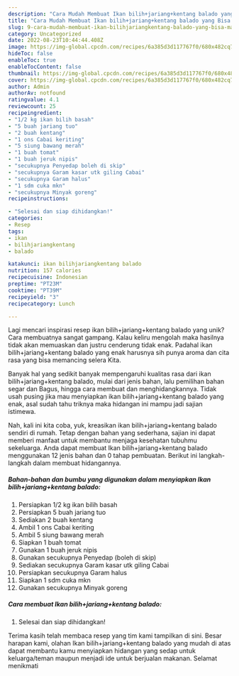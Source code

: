 ```yaml
---
description: "Cara Mudah Membuat Ikan bilih+jariang+kentang balado yang Bisa Manjain Lidah"
title: "Cara Mudah Membuat Ikan bilih+jariang+kentang balado yang Bisa Manjain Lidah"
slug: 9-cara-mudah-membuat-ikan-bilihjariangkentang-balado-yang-bisa-manjain-lidah
category: Uncategorized
date: 2022-08-23T10:44:44.408Z
image: https://img-global.cpcdn.com/recipes/6a385d3d117767f0/680x482cq70/ikan-bilihjariangkentang-balado-foto-resep-utama.jpg
hideToc: false
enableToc: true
enableTocContent: false
thumbnail: https://img-global.cpcdn.com/recipes/6a385d3d117767f0/680x482cq70/ikan-bilihjariangkentang-balado-foto-resep-utama.jpg
cover: https://img-global.cpcdn.com/recipes/6a385d3d117767f0/680x482cq70/ikan-bilihjariangkentang-balado-foto-resep-utama.jpg
author: Admin
authorAv: notfound
ratingvalue: 4.1
reviewcount: 25
recipeingredient:
- "1/2 kg ikan bilih basah"
- "5 buah jariang tuo"
- "2 buah kentang"
- "1 ons Cabai keriting"
- "5 siung bawang merah"
- "1 buah tomat"
- "1 buah jeruk nipis"
- "secukupnya Penyedap boleh di skip"
- "secukupnya Garam kasar utk giling Cabai"
- "secukupnya Garam halus"
- "1 sdm cuka mkn"
- "secukupnya Minyak goreng"
recipeinstructions:

- "Selesai dan siap dihidangkan!"
categories:
- Resep
tags:
- ikan
- bilihjariangkentang
- balado

katakunci: ikan bilihjariangkentang balado 
nutrition: 157 calories
recipecuisine: Indonesian
preptime: "PT23M"
cooktime: "PT39M"
recipeyield: "3"
recipecategory: Lunch

---
```





Lagi mencari inspirasi resep ikan bilih+jariang+kentang balado yang unik? Cara membuatnya sangat gampang. Kalau keliru mengolah maka hasilnya tidak akan memuaskan dan justru cenderung tidak enak. Padahal ikan bilih+jariang+kentang balado yang enak harusnya sih punya aroma dan cita rasa yang bisa memancing selera Kita.





Banyak hal yang sedikit banyak mempengaruhi kualitas rasa dari ikan bilih+jariang+kentang balado, mulai dari jenis bahan, lalu pemilihan bahan segar dan Bagus, hingga cara membuat dan menghidangkannya. Tidak usah pusing jika mau menyiapkan ikan bilih+jariang+kentang balado yang enak,      asal sudah tahu triknya maka hidangan ini mampu jadi sajian istimewa.





















Nah, kali ini kita coba, yuk, kreasikan ikan bilih+jariang+kentang balado sendiri di rumah. Tetap dengan bahan yang sederhana, sajian ini dapat memberi manfaat untuk membantu menjaga kesehatan tubuhmu sekeluarga. Anda dapat membuat Ikan bilih+jariang+kentang balado menggunakan 12 jenis bahan dan 0 tahap pembuatan. Berikut ini langkah-langkah dalam membuat hidangannya.

<!--inarticleads1-->

##### Bahan-bahan dan bumbu yang digunakan dalam menyiapkan Ikan bilih+jariang+kentang balado:

1. Persiapkan 1/2 kg ikan bilih basah
1. Persiapkan 5 buah jariang tuo
1. Sediakan 2 buah kentang
1. Ambil 1 ons Cabai keriting
1. Ambil 5 siung bawang merah
1. Siapkan 1 buah tomat
1. Gunakan 1 buah jeruk nipis
1. Gunakan secukupnya Penyedap (boleh di skip)
1. Sediakan secukupnya Garam kasar utk giling Cabai
1. Persiapkan secukupnya Garam halus
1. Siapkan 1 sdm cuka mkn
1. Gunakan secukupnya Minyak goreng




<!--inarticleads2-->

##### Cara membuat Ikan bilih+jariang+kentang balado:


1. Selesai dan siap dihidangkan!



Terima kasih telah membaca resep yang tim kami tampilkan di sini. Besar harapan kami, olahan Ikan bilih+jariang+kentang balado yang mudah di atas dapat membantu kamu menyiapkan hidangan yang sedap untuk keluarga/teman maupun menjadi ide untuk berjualan makanan. Selamat menikmati
